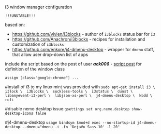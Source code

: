 i3 window manager configuration 

```
!!!UNSTABLE!!!
```

based on: 
- https://github.com/vivien/i3blocks - author of `i3blocks` status bar for `i3`
- https://github.com/Anachron/i3blocks - recipes for installation and customization of `i3blocks`
- https://github.com/enkore/j4-dmenu-desktop - wrapper for `dmenu` staff, that allow user drop-down list of apps

include the script based on the post of user ***ack006*** - [script post](https://faq.i3wm.org/question/2172/how-do-i-find-the-criteria-for-use-with-i3-config-commands-like-for_window-eg-to-force-splashscreens-and-dialogs-to-show-in-floating-mode.1.html) for definition of the window class

`
assign [class="google-chrome"] ...
`

#install of i3 to my linux mint was provided with 
`
sudo apt-get install i3 \
                     i3lock \ 
                     i3blocks \ 
                     suckless-tools \ 
                     i3status \ 
                     dunst \ 
                     libanyevent-i3-perl \ 
                     libjson-xs-perl \ 
                     j4-dmenu-desktop \ 
                     kbdd \ 
                     rofi 
`

#disable nemo desktop issue
`
gsettings set org.nemo.desktop show-desktop-icons false
`

#j4-dmenu-desktop
`
usage bindsym $mod+d exec --no-startup-id j4-dmenu-desktop --dmenu="dmenu -i -fn 'DejaVu Sans-10' -l 20"
`
